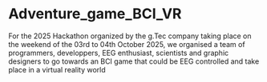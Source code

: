 # Adventure_game_BCI_VR
For the 2025 Hackathon organized by the g.Tec company taking place on the weekend of the 03rd to 04th October 2025, we organised a team of programmers, developpers, EEG enthusiast, scientists and graphic designers to go towards an BCI game that could be EEG controlled and take place in a virtual reality world

